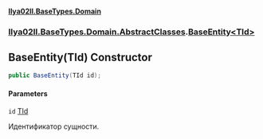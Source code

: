 #### [Ilya02Il.BaseTypes.Domain](index.md 'index')
### [Ilya02Il.BaseTypes.Domain.AbstractClasses](Ilya02Il.BaseTypes.Domain.AbstractClasses.md 'Ilya02Il.BaseTypes.Domain.AbstractClasses').[BaseEntity&lt;TId&gt;](Ilya02Il.BaseTypes.Domain.AbstractClasses.BaseEntity_TId_.md 'Ilya02Il.BaseTypes.Domain.AbstractClasses.BaseEntity<TId>')

## BaseEntity(TId) Constructor

```csharp
public BaseEntity(TId id);
```
#### Parameters

<a name='Ilya02Il.BaseTypes.Domain.AbstractClasses.BaseEntity_TId_.BaseEntity(TId).id'></a>

`id` [TId](Ilya02Il.BaseTypes.Domain.AbstractClasses.BaseEntity_TId_.md#Ilya02Il.BaseTypes.Domain.AbstractClasses.BaseEntity_TId_.TId 'Ilya02Il.BaseTypes.Domain.AbstractClasses.BaseEntity<TId>.TId')

Идентификатор сущности.